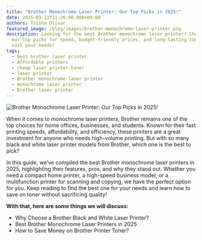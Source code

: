 ```yaml
---
title: "Brother Monochrome Laser Printer: Our Top Picks in 2025!"
date: 2025-03-12T11:26:00.000+08:00
authors: Trisha Olivar
featured_image: /blog/images/brother-monochrome-laser-printer.png
description: Looking for the best Brother monochrome laser printer? Check out
  our top picks for speed, budget-friendly prices, and long-lasting toner to
  suit your needs!
tags:
  - best brother laser printer
  - Affordable printers
  - cheap laser printer toner
  - laser printer
  - Brother monochrome laser printer
  - monochrome laser printer
  - Brother laser printer
---
```

![Brother Monochrome Laser Printer: Our Top Picks in 2025!](/blog/images/brother-monochrome-laser-printer.png "Brother Monochrome Laser Printer: Our Top Picks in 2025!")

When it comes to monochrome laser printers, Brother remains one of the top choices for home offices, businesses, and students. Known for their fast printing speeds, affordability, and efficiency, these printers are a great investment for anyone who needs high-volume printing. But with so many black and white laser printer models from Brother, which one is the best to pick?

In this guide, we’ve compiled the best Brother monochrome laser printers in 2025, highlighting their features, pros, and why they stand out. Whether you need a compact home printer, a high-speed business model, or a multifunction printer for scanning and copying, we have the perfect option for you. Keep reading to find the best one for your needs and learn how to save on toner without sacrificing quality!

**With that, here are some things we will discuss:** 

* Why Choose a Brother Black and White Laser Printer?
* Best Brother Monochrome Laser Printers in 2025
* How to Save Money on Brother Printer Toner?
